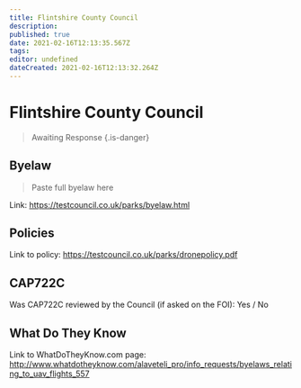 ```yaml
---
title: Flintshire County Council
description: 
published: true
date: 2021-02-16T12:13:35.567Z
tags: 
editor: undefined
dateCreated: 2021-02-16T12:13:32.264Z
---
```


# Flintshire County Council
>  Awaiting Response
> {.is-danger}

## Byelaw
> Paste full byelaw here

Link:
https://testcouncil.co.uk/parks/byelaw.html

## Policies
Link to policy:
https://testcouncil.co.uk/parks/dronepolicy.pdf

## CAP722C

Was CAP722C reviewed by the Council (if asked on the FOI): Yes / No

## What Do They Know

Link to WhatDoTheyKnow.com page:
http://www.whatdotheyknow.com/alaveteli_pro/info_requests/byelaws_relating_to_uav_flights_557

